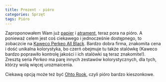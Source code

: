```yaml
---
title: Prezent - pióro
categories: Sprzęt
tags: Pióro
---
```


Zaproponowałem Wam już [papier][1] i [atrament][2], teraz pora na pióro. A ponieważ celem jest coś ciekawego i jednocześnie dostępnego, to zobaczcie na [Kaweco Perkeo All Black][3]. Bardzo dobra firma, znakomita cena i dość unikalna kolorystyka, bo czerń obejmuje tu także stalówkę (Kaweco bardzo poprawiło kontrolę jakości i ich stalówki są teraz znakomite!). Zresztą seria *Perkeo* ma parę innych zestawów kolorystycznych, dla tych, którzy wolą więcej urozmaicenia.

Ciekawą opcją może też być [Ohto Rook][4], czyli pióro bardzo kieszonkowe.

[1]:	https://www.neverassume.info/sprz%C4%99t/Papierowy-Prezent/
[2]:	https://www.neverassume.info/sprz%C4%99t/Prezent-Atrament/
[3]:	https://sklep.escribo.pl/pl/kaweco/1464-pioro-wieczne-kaweco-perkeo-all-black.html
[4]:	https://sklep.escribo.pl/pl/ohto/623-pioro-wieczne-ohto-tasche.html